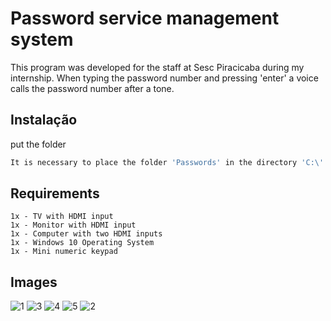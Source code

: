 # Password service management system

This program was developed for the staff at Sesc Piracicaba during my internship.
When typing the password number and pressing 'enter' a voice calls the password number after a tone.

## Instalação

put the folder
```bash
It is necessary to place the folder 'Passwords' in the directory 'C:\'
```

## Requirements

```
1x - TV with HDMI input
1x - Monitor with HDMI input
1x - Computer with two HDMI inputs
1x - Windows 10 Operating System
1x - Mini numeric keypad

```

## Images

![1](https://user-images.githubusercontent.com/37887270/70619803-8bd23200-1bf4-11ea-968e-1ea0028e8e6d.jpg)
![3](https://user-images.githubusercontent.com/37887270/70619863-a2788900-1bf4-11ea-951e-1e09f362e50f.jpg)
![4](https://user-images.githubusercontent.com/37887270/70619869-a4424c80-1bf4-11ea-9058-212bd4060eb5.jpg)
![5](https://user-images.githubusercontent.com/37887270/70619873-a5737980-1bf4-11ea-9f2f-8e7864d21a37.jpg)
![2](https://user-images.githubusercontent.com/37887270/70619857-9f7d9880-1bf4-11ea-8ddd-202583d629ac.jpg)

